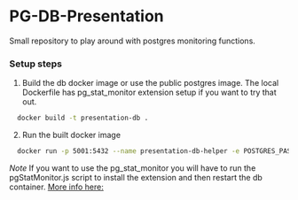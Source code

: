 # PG-DB-Presentation

Small repository to play around with postgres monitoring functions.

### Setup steps

1. Build the db docker image or use the public postgres image. The local Dockerfile has pg_stat_monitor extension setup if you want to try that out.
```bash
  docker build -t presentation-db .
```

2. Run the built docker image
```bash
  docker run -p 5001:5432 --name presentation-db-helper -e POSTGRES_PASSWORD=pass123 -d --rm presentation-db
```

*Note* If you want to use the pg_stat_monitor you will have to run the pgStatMonitor.js script to install the extension and then restart the db container. [More info here:](https://github.com/percona/pg_stat_monitor)